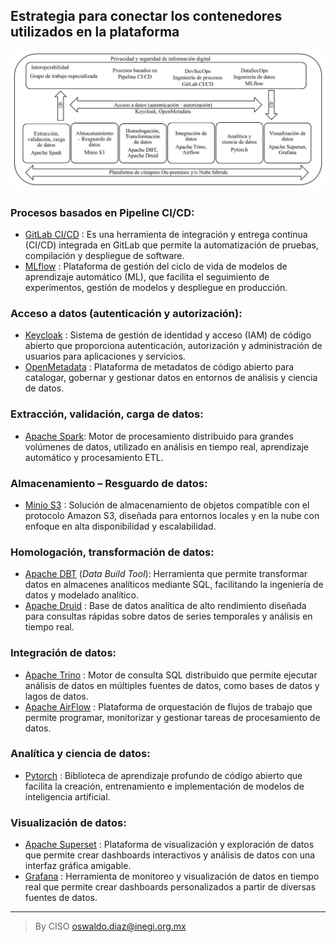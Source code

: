 ## Estrategia para conectar los contenedores utilizados en la plataforma
<img src="/assets/PaaS_and_Contenedores.jpg">

### **Procesos basados en Pipeline CI/CD**: 
- [GitLab CI/CD](https://docs.gitlab.com/ee/ci/) : Es una herramienta de integración y entrega continua (CI/CD) integrada en GitLab que permite la automatización de pruebas, compilación y despliegue de software.  
- [MLflow](https://mlflow.org/docs/latest/index.html) : Plataforma de gestión del ciclo de vida de modelos de aprendizaje automático (ML), que facilita el seguimiento de experimentos, gestión de modelos y despliegue en producción.

### **Acceso a datos (autenticación y autorización)**:
- [Keycloak](https://www.keycloak.org/) : Sistema de gestión de identidad y acceso (IAM) de código abierto que proporciona autenticación, autorización y administración de usuarios para aplicaciones y servicios.  
- [OpenMetadata](https://open-metadata.org/) : Plataforma de metadatos de código abierto para catalogar, gobernar y gestionar datos en entornos de análisis y ciencia de datos.  

### **Extracción, validación, carga de datos**:
- [Apache Spark](https://spark.apache.org/): Motor de procesamiento distribuido para grandes volúmenes de datos, utilizado en análisis en tiempo real, aprendizaje automático y procesamiento ETL.  

### **Almacenamiento – Resguardo de datos**:
- [Minio S3](https://min.io/) : Solución de almacenamiento de objetos compatible con el protocolo Amazon S3, diseñada para entornos locales y en la nube con enfoque en alta disponibilidad y escalabilidad. 

### **Homologación, transformación de datos**:
- [Apache DBT](https://docs.getdbt.com/) (*Data Build Tool*): Herramienta que permite transformar datos en almacenes analíticos mediante SQL, facilitando la ingeniería de datos y modelado analítico.  
- [Apache Druid](https://druid.apache.org/) : Base de datos analítica de alto rendimiento diseñada para consultas rápidas sobre datos de series temporales y análisis en tiempo real.  

### **Integración de datos**:
- [Apache Trino](https://trino.io/) : Motor de consulta SQL distribuido que permite ejecutar análisis de datos en múltiples fuentes de datos, como bases de datos y lagos de datos.  
- [Apache AirFlow](https://airflow.apache.org/) : Plataforma de orquestación de flujos de trabajo que permite programar, monitorizar y gestionar tareas de procesamiento de datos.  

### **Analítica y ciencia de datos**:
- [Pytorch](https://pytorch.org/) : Biblioteca de aprendizaje profundo de código abierto que facilita la creación, entrenamiento e implementación de modelos de inteligencia artificial.  

### **Visualización de datos**:
- [Apache Superset](https://superset.apache.org/docs/intro) : Plataforma de visualización y exploración de datos que permite crear dashboards interactivos y análisis de datos con una interfaz gráfica amigable.  
- [Grafana](https://grafana.com/) : Herramienta de monitoreo y visualización de datos en tiempo real que permite crear dashboards personalizados a partir de diversas fuentes de datos.  
________________________________________
> By CISO oswaldo.diaz@inegi.org.mx 
